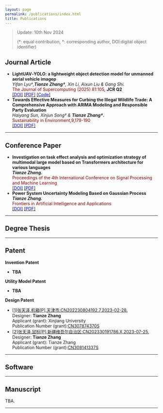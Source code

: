 ```yaml
---
layout: page
permalink: /publications/index.html
title: Publications
---
```


> Update: 10th Nov 2024 
>
> (†: equal contribution, *: corresponding author, DOI:digital object identifier)

## Journal Article

- **LightUAV‑YOLO: a lightweight object detection model for unmanned aerial vehicle imagep**
  <br> *Yifan Lyu†,**Tianze Zhang†**, Xin Li, Aixun Liu & Gang Shi.*
  <br> <font color='#8B0000'>The Journal of Supercomputing (2025) 81:105</font>, **JCR Q2**
  <br> [[<font color='Blue'>DOI</font>]](https://doi.org/10.1007/s11227-024-06611-x) [[<font color='Blue'>PDF</font>]](https://zhangtianze.com/mypublications/Thesis/d839d354-d0da-4924-98d2-aa8caa97e9ce.pdf) [[<font color='Blue'>Code</font>]]()
  <!-- <br> DOI:[10.1007/s11227-024-06611-x](https://link.springer.com/article/10.1007/s11227-024-06611-x) -->
- **Towards Effective Measures for Curbing the Illegal Wildlife Trade: A Comprehensive Approach with ARIMA Modeling and Responsible Party Evaluation**
  <br> *Haiyang Sun, Xinjun Song† & **Tianze Zhang†.***
  <br> <font color='#8B0000'>Sustainability in Environment,9,179-190</font>
  <br> [[<font color='Blue'>DOI</font>]](https://doi.org/10.22158/se.v9n2p28) [[<font color='Blue'>PDF</font>]](https://zhangtianze.com/mypublications/Thesis/36336-323623-2-PB.pdf)
  <!-- <br> DOI:[10.22158/se.v9n2p28](http://www.scholink.org/ojs/index.php/se/article/view/36336) -->

---

## Conference Paper

- **Investigation on task effect analysis and optimization strategy of multimodal large model based on Transformers architecture for various languages**
  <br> ***Tianze Zhang.***
  <br> <font color='#8B0000'>Proceedings of the 4th International Conference on Signal Processing and Machine Learning</font>
  <!-- <br> Chicago, United States -->
  <br> [[<font color='Blue'>DOI</font>]](https://doi.org/10.54254/2755-2721/47/20241374) [[<font color='Blue'>PDF</font>]](https://zhangtianze.com/mypublications/Thesis/10.542542755-27214720241374.pdf)
- **Power System Uncertainty Modeling Based on Gaussian Process**
  <br> ***Tianze Zhang.***
  <br> <font color='#8B0000'>Frontiers in Artificial Intelligence and Applications</font>
  <!-- <br> Hangzhou,China -->
  <br> [[<font color='Blue'>DOI</font>]](https://doi.org/10.3233/FAIA231436) [[<font color='Blue'>PDF</font>]](https://zhangtianze.com/mypublications/Thesis/FAIA-383-FAIA231436.pdf)
  
---

## Degree Thesis

---

## Patent

**Invention Patent**
- **TBA**

**Utility Model Patent**
- **TBA**

**Design Patent**
- [[1]张天泽.机箱[P].天津市:CN202230804192.7,2023-02-28.](https://zhangtianze.com/mypublications/Patent/CN202230804192.pdf)<br>Designer: **Tianze Zhang**<br>Applicant (grant): Xinjiang University<br>Publication Number (grant):[CN307874370S](https://zhangtianze.com/mypublications/Patent/CN202230804192.pdf)<br>
- [[2]张天泽.鼠标[P].新疆维吾尔自治区:CN202330191786.X,2023-07-25.](https://zhangtianze.com/mypublications/Patent/CN202330191786.pdf)<br>Designer: **Tianze Zhang**<br>Applicant (grant): Tianze Zhang<br>Publication Number (grant):[CN308141337S](https://zhangtianze.com/mypublications/Patent/CN202330191786.pdf)<br>

---

## Software

---

## Manuscript

TBA.
<br>

---
